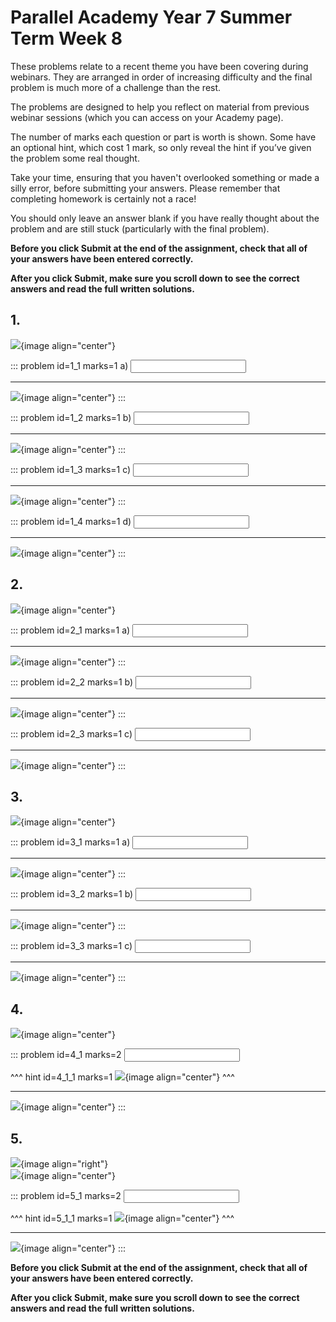 # Parallel Academy Year 7 Summer Term Week 8

These problems relate to a recent theme you have been covering during webinars. They are arranged in order of increasing difficulty and the final problem is much more of a challenge than the rest.  

The problems are designed to help you reflect on material from previous webinar sessions (which you can access on your Academy page).  

The number of marks each question or part is worth is shown. Some have an optional hint, which cost 1 mark, so only reveal the hint if you’ve given the problem some real thought.   

Take your time, ensuring that you haven't overlooked something or made a silly error, before submitting your answers. Please remember that completing homework is certainly not a race!  

You should only leave an answer blank if you have really thought about the problem and are still stuck (particularly with the final problem).  

**Before you click Submit at the end of the assignment, check that all of your answers have been entered correctly.** 
  
**After you click Submit, make sure you scroll down to see the correct answers and read the full written solutions.** 


## 1.	
![](/resources/academy-7sum-week-9/q1.png){image align="center"}  

::: problem id=1_1 marks=1
a) <input type="number" solution="36"/>  

---

![](/resources/academy-7sum-week-9/s1a.png){image align="center"}
:::  

::: problem id=1_2 marks=1
b) <input type="number" solution="15"/>  

---

![](/resources/academy-7sum-week-9/s1b.png){image align="center"}
:::  

::: problem id=1_3 marks=1
c) <input type="number" solution="28"/>  

---

![](/resources/academy-7sum-week-9/s1c.png){image align="center"}
:::  

::: problem id=1_4 marks=1
d) <input type="number" solution="121"/>  

---

![](/resources/academy-7sum-week-9/s1d.png){image align="center"}
:::


## 2.
![](/resources/academy-7sum-week-9/q2.png){image align="center"}  

::: problem id=2_1 marks=1
a) <input type="number" solution="324"/>  

---

![](/resources/academy-7sum-week-9/s2a.png){image align="center"}
:::  

::: problem id=2_2 marks=1
b) <input type="number" solution="30"/>  

---

![](/resources/academy-7sum-week-9/s2b.png){image align="center"}
:::  

::: problem id=2_3 marks=1
c) <input type="number" solution="50"/>  

---

![](/resources/academy-7sum-week-9/s2c.png){image align="center"}
::: 


## 3.
![](/resources/academy-7sum-week-9/q3.png){image align="center"}   

::: problem id=3_1 marks=1
a) <input type="number" solution="36"/>  

---

![](/resources/academy-7sum-week-9/s3a.png){image align="center"}
:::  

::: problem id=3_2 marks=1
b) <input type="number" solution="144"/>  

---

![](/resources/academy-7sum-week-9/s3b.png){image align="center"}
::: 

::: problem id=3_3 marks=1
c) <input type="number" solution="432"/>  

---

![](/resources/academy-7sum-week-9/s3c.png){image align="center"}
:::  


## 4.
![](/resources/academy-7sum-week-9/q4.png){image align="center"}  
 
::: problem id=4_1 marks=2
<input type="number" solution="24"/>  

^^^ hint id=4_1_1 marks=1
![](/resources/academy-7sum-week-9/h4.png){image align="center"} 
^^^  

---

![](/resources/academy-7sum-week-9/s4.png){image align="center"}
:::  


## 5.
![](/resources/academy-4-week-2/4-skull.png){image align="right"}  
![](/resources/academy-7sum-week-9/q5.png){image align="center"}  
 
::: problem id=5_1 marks=2
<input type="number" solution="1080"/>  

^^^ hint id=5_1_1 marks=1
![](/resources/academy-7sum-week-9/h5.png){image align="center"} 
^^^  

---

![](/resources/academy-7sum-week-9/s5.png){image align="center"}
::: 

**Before you click Submit at the end of the assignment, check that all of your answers have been entered correctly.** 
  
**After you click Submit, make sure you scroll down to see the correct answers and read the full written solutions.**  